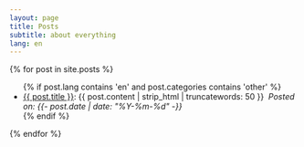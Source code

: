 ```yaml
---
layout: page
title: Posts
subtitle: about everything
lang: en
---
```

{% for post in site.posts %}
  <ul>
      {% if post.lang contains 'en' and post.categories contains 'other' %}
        <li><a href='{{ post.url | absolute_url }}'>{{ post.title }}</a>: {{ post.content | strip_html | truncatewords: 50 }}&nbsp;
          <i>Posted on: <time datetime="{{- post.date | date_to_xmlschema -}}">{{- post.date | date: "%Y-%m-%d" -}}</time></i>
        </li>
      {% endif %}
  </ul>
{% endfor %}